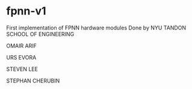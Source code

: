# fpnn-v1
First implementation of FPNN hardware modules
Done by NYU TANDON SCHOOL OF ENGINEERING

OMAIR ARIF

URS EVORA

STEVEN LEE

STEPHAN CHERUBIN

